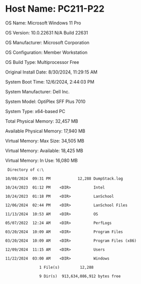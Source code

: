 # Host Name:                 PC211-P22

OS Name:                   Microsoft Windows 11 Pro

OS Version:                10.0.22631 N/A Build 22631

OS Manufacturer:           Microsoft Corporation

OS Configuration:          Member Workstation

OS Build Type:             Multiprocessor Free

Original Install Date:     8/30/2024, 11:29:15 AM

System Boot Time:          12/6/2024, 2:44:03 PM

System Manufacturer:       Dell Inc.

System Model:              OptiPlex SFF Plus 7010

System Type:               x64-based PC

Total Physical Memory:     32,457 MB

Available Physical Memory: 17,940 MB

Virtual Memory: Max Size:  34,505 MB

Virtual Memory: Available: 18,425 MB

Virtual Memory: In Use:    16,080 MB
```
 Directory of c:\

10/08/2024  09:31 PM            12,288 DumpStack.log

10/24/2023  01:12 PM    <DIR>          Intel

10/24/2023  01:18 PM    <DIR>          LanSchool

12/06/2024  02:44 PM    <DIR>          LanSchool Files

11/13/2024  10:53 AM    <DIR>          OS

05/07/2022  12:24 AM    <DIR>          PerfLogs

03/20/2024  10:09 AM    <DIR>          Program Files

03/20/2024  10:09 AM    <DIR>          Program Files (x86)

12/09/2024  11:15 AM    <DIR>          Users

11/22/2024  03:00 AM    <DIR>          Windows

               1 File(s)         12,288 
               
               9 Dir(s)  913,634,086,912 bytes free
               
```
